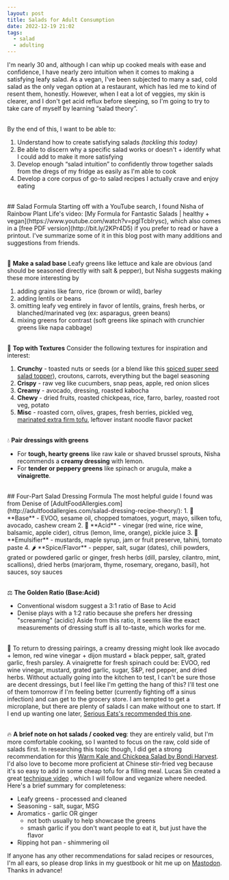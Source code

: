 ```yaml
---
layout: post
title: Salads for Adult Consumption
date: 2022-12-19 21:02
tags:
  - salad
  - adulting
---
```

I'm nearly 30 and, although I can whip up cooked meals with ease and confidence, I have nearly zero intuition when it comes to making a satisfying leafy salad. As a vegan, I've been subjected to many a sad, cold salad as the only vegan option at a restaurant, which has led me to kind of resent them, honestly. However, when I eat a lot of veggies, my skin is clearer, and I don't get acid reflux before sleeping, so I'm going to try to take care of myself by learning “salad theory”.   
<!--excerpt-->
  \
By the end of this, I want to be able to:
1. Understand how to create satisfying salads *(tackling this today)*
2. Be able to discern why a specific salad works or doesn't + identify what I could add to make it more satisfying
3. Develop enough “salad intuition” to confidently throw together salads from the dregs of my fridge as easily as I'm able to cook
4. Develop a core corpus of go-to salad recipes I actually crave and enjoy eating  

<!-- -->

<br>
## Salad Formula
Starting off with a YouTube search, I found Nisha of Rainbow Plant Life's video: [My Formula for Fantastic Salads | healthy + vegan](https://www.youtube.com/watch?v=pgITcbIrysc), which also comes in a [free PDF version](http://bit.ly/2KPr4D5) if you prefer to read or have a printout.  I've summarize some of it in this blog post with many additions and suggestions from friends. 
  
  \
🥬 **Make a salad base** 
Leafy greens like lettuce and kale are obvious (and should be seasoned directly with salt & pepper), but Nisha suggests making these more interesting by
1. adding grains like farro, rice (brown or wild), barley
2. adding lentils or beans
3. omitting leafy veg entirely in favor of lentils, grains, fresh herbs, or blanched/marinated veg (ex: asparagus, green beans)
4. mixing greens for contrast (soft greens like spinach with crunchier greens like napa cabbage)  
  
  \
🥒 **Top with Textures**
Consider the following textures for inspiration and interest:
1. **Crunchy** - toasted nuts or seeds (or a blend like this [spiced super seed salad topper](https://abraskitchen.com/spiced-super-seed-salad-topper/)), croutons, carrots, everything but the bagel seasoning
2. **Crispy** - raw veg like cucumbers, snap peas, apple, red onion slices
3. **Creamy** - avocado, dressing, roasted kabocha
4. **Chewy** - dried fruits, roasted chickpeas, rice, farro, barley, roasted root veg, potato
5. **Misc** - roasted corn, olives, grapes, fresh berries, pickled veg, [marinated extra firm tofu](https://plantbasedrdblog.com/2022/09/4-tasty-tofu-marinades-how-to-use-them/), leftover instant noodle flavor packet
  
  \
💧 **Pair dressings with greens**
-  For **tough, hearty greens** like raw kale or shaved brussel sprouts, Nisha recommends a **creamy dressing** with lemon.
-  For **tender or peppery greens** like spinach or arugula, make a **vinaigrette**.  

<!-- -->

<br>
## Four-Part Salad Dressing Formula 
The most helpful guide I found was from Denise of [AdultFoodAllergies.com](http://adultfoodallergies.com/salad-dressing-recipe-theory/):
1. 🥑 **Base** - EVOO, sesame oil, chopped tomatoes, yogurt, mayo, silken tofu, avocado, cashew cream
2. 🍋 **Acid** - vinegar (red wine, rice wine, balsamic, apple cider), citrus (lemon, lime, orange), pickle juice
3. 🍁 **Emulsifier** - mustards, maple syrup, jam or fruit preserve, tahini, tomato paste
4. 🌶 **Spice/Flavor** - pepper, salt, sugar (dates), chili powders, grated or powdered garlic or ginger, fresh herbs (dill, parsley, cilantro, mint, scallions), dried herbs (marjoram, thyme, rosemary, oregano, basil), hot sauces, soy sauces  
  
  \
⚖ **The Golden Ratio (Base:Acid)**
-  Conventional wisdom suggest a 3:1 ratio of Base to Acid
-  Denise plays with a 1:2 ratio because she prefers her dressing "screaming" (acidic)
Aside from this ratio, it seems like the exact measurements of dressing stuff is all to-taste, which works for me.   
  
  \
🤔 To return to dressing pairings, a creamy dressing might look like avocado + lemon, red wine vinegar + dijon mustard + black pepper, salt, grated garlic, fresh parsley. A vinaigrette for fresh spinach could be: EVOO, red wine vinegar, mustard, grated garlic, sugar, S&P, red pepper, and dried herbs. Without actually going into the kitchen to test, I can't be sure those are decent dressings, but I feel like I'm getting the hang of this? I'll test one of them tomorrow if I'm feeling better (currently fighting off a sinus infection) and can get to the grocery store. I am tempted to get a microplane, but there are plenty of salads I can make without one to start. If I end up wanting one later, [Serious Eats's recommended this one](https://www.seriouseats.com/best-microplane-graters-5341382).
  
  \
🔥 **A brief note on hot salads / cooked veg**: they are entirely valid, but I'm more comfortable cooking, so I wanted to focus on the raw, cold side of salads first. In researching this topic though, I did get a strong recommendation for this [Warm Kale and Chickpea Salad by Bondi Harvest](https://www.youtube.com/watch?v=Rgf18HQ738k). I'd also love to become more proficient at Chinese stir-fried veg because it's so easy to add in some cheap tofu for a filling meal. Lucas Sin created a great [technique video](https://youtu.be/h8EcbCXv6M0) , which I will follow and veganize where needed. Here's a brief summary for completeness: 
- Leafy greens - processed and cleaned
- Seasoning - salt, sugar, MSG
- Aromatics - garlic OR ginger
	- not both usually to help showcase the greens
	- smash garlic if you don't want people to eat it, but just have the flavor
- Ripping hot pan - shimmering oil  

<!-- -->

If anyone has any other recommendations for salad recipes or resources, I'm all ears, so please drop links in my guestbook or hit me up on [Mastodon](https://social.yesterweb.org/@lostletters/109544408185128546). Thanks in advance!